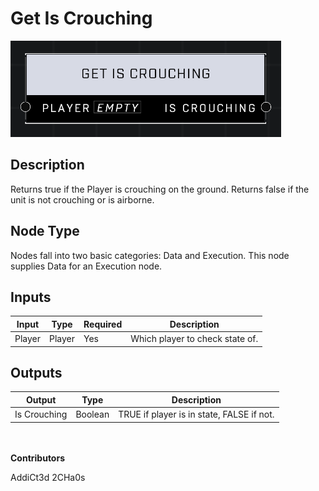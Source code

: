 # Get Is Crouching
![](../../../.gitbook/assets/get-is-crouching.png)
## Description
Returns true if the Player is crouching on the ground. Returns false if the unit is not crouching or is airborne.

## Node Type
Nodes fall into two basic categories: Data and Execution. This node supplies Data for an Execution node.

## Inputs
| Input | Type | Required | Description |
|------------------|------------------|----------|--------------------------------------------------------------|
| Player | Player | Yes | Which player to check state of. |

## Outputs
| Output | Type | Description |
|------------------|------------------|--------------------------------------------------------------|
| Is Crouching | Boolean | TRUE if player is in state, FALSE if not. |

\
\
**Contributors**

AddiCt3d 2CHa0s